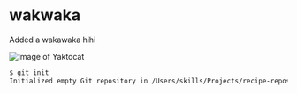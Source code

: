 # wakwaka

Added a wakawaka hihi

![Image of Yaktocat](https://octodex.github.com/images/yaktocat.png)


``` bash
$ git init
Initialized empty Git repository in /Users/skills/Projects/recipe-repository/.git/
```
